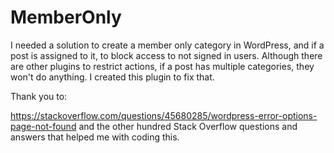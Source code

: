 # MemberOnly
I needed a solution to create a member only category in WordPress, and if a post is assigned to it, to block access to not signed in users. Although there are other plugins to restrict actions, if a post has multiple categories, they won't do anything. I created this plugin to fix that. 

Thank you to:

https://stackoverflow.com/questions/45680285/wordpress-error-options-page-not-found
and the other hundred Stack Overflow questions and answers that helped me with coding this.
